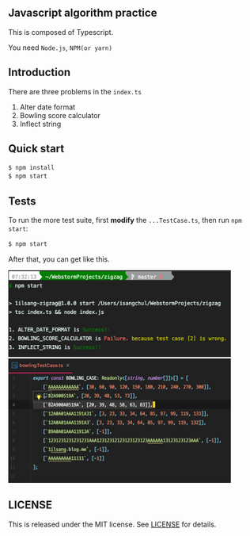 Javascript algorithm practice
---
This is composed of Typescript.

You need `Node.js`, `NPM(or yarn)`

Introduction
---

  There are three problems in the `index.ts`

  1. Alter date format
  2. Bowling score calculator
  3. Inflect string
  
Quick start
---

  ```bash
  $ npm install
  $ npm start
  ```
  
Tests
---

  To run the more test suite, first **modify** the `...TestCase.ts`, then run `npm start`:
  ```bash
  $ npm start
  ```
  
  After that, you can get like this.
  
  <img src="./.docs/command.png" width=450 alt="command line picture" />
  
  <img src="./.docs/test-case.png" width=450 alt="command line picture" />
  
LICENSE
---
This is released under the MIT license. See [LICENSE](LICENSE) for details.
